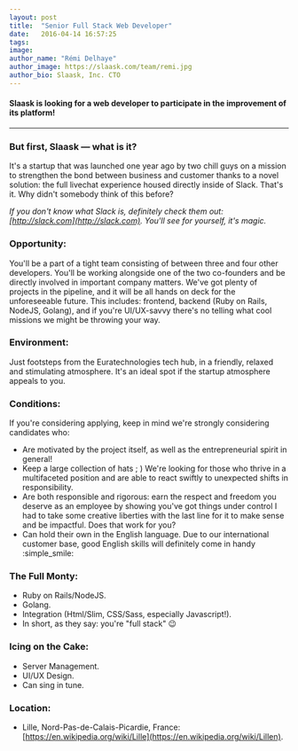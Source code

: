 ```yaml
---
layout: post
title:  "Senior Full Stack Web Developer"
date:   2016-04-14 16:57:25
tags:
image:
author_name: "Rémi Delhaye"
author_image: https://slaask.com/team/remi.jpg
author_bio: Slaask, Inc. CTO
---
```


#### Slaask is looking for a web developer to participate in the improvement of its platform!

--------------------------------------------

### But first, Slaask — what is it?
It's a startup that was launched one year ago by two chill guys on a mission to strengthen the bond between business and customer thanks to a novel solution: the full livechat experience housed directly inside of Slack. That's it. Why didn't somebody think of this before?

*If you don't know what Slack is, definitely check them out: [http://slack.com](http://slack.com). You'll see for yourself, it's magic.*

### Opportunity:
You'll be a part of a tight team consisting of between three and four other developers. You'll be working alongside one of the two co-founders and be directly involved in important company matters. We've got plenty of projects in the pipeline, and it will be all hands on deck for the unforeseeable future. This includes: frontend, backend (Ruby on Rails, NodeJS, Golang), and if you're UI/UX-savvy there's no telling what cool missions we might be throwing your way.

### Environment:
Just footsteps from the Euratechnologies tech hub, in a friendly, relaxed and stimulating atmosphere. It's an ideal spot if the startup atmosphere appeals to you.

### Conditions:
If you're considering applying, keep in mind we're strongly considering candidates who:

- Are motivated by the project itself, as well as the entrepreneurial spirit in general!
- Keep a large collection of hats ; ) We're looking for those who thrive in a multifaceted position and are able to react swiftly to unexpected shifts in responsibility.
- Are both responsible and rigorous: earn the respect and freedom you deserve as an employee by showing you've got things under control
I had to take some creative liberties with the last line for it to make sense and be impactful. Does that work for you?
- Can hold their own in the English language. Due to our international customer base, good English skills will definitely come in handy :simple_smile:

### The Full Monty:

- Ruby on Rails/NodeJS.
- Golang.
- Integration (Html/Slim, CSS/Sass, especially Javascript!).
- In short, as they say: you're "full stack" :wink:

### Icing on the Cake:

- Server Management.
- UI/UX Design.
- Can sing in tune.

### Location:

- Lille, Nord-Pas-de-Calais-Picardie, France: [https://en.wikipedia.org/wiki/Lille](https://en.wikipedia.org/wiki/Lillen).

